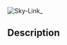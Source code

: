 ![Sky-Link_](https://user-images.githubusercontent.com/64111694/207487503-c92eccd3-1c16-439a-82c3-b8ce54d72baa.png)


## Description

